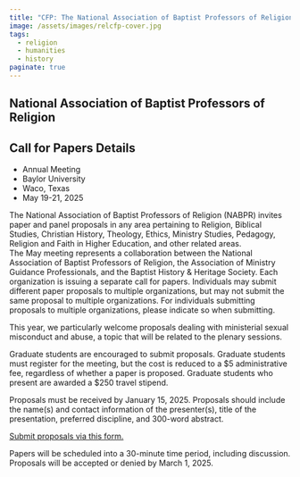 ```yaml
---
title: "CFP: The National Association of Baptist Professors of Religion (NABPR) invites paper and panel proposals for the annual meeting."
image: /assets/images/relcfp-cover.jpg
tags:
  - religion
  - humanities
  - history
paginate: true   
---
```

## National Association of Baptist Professors of Religion
## Call for Papers Details
- Annual Meeting
- Baylor University
- Waco, Texas
- May 19-21, 2025


The National Association of Baptist Professors of Religion (NABPR) invites paper and panel proposals in any area pertaining to Religion, Biblical Studies, Christian History, Theology, Ethics, Ministry Studies, Pedagogy, Religion and Faith in Higher Education, and other related areas.\
The May meeting represents a collaboration between the National Association of Baptist Professors of Religion, the Association of Ministry Guidance Professionals, and the Baptist History & Heritage Society. Each organization is issuing a separate call for papers. Individuals may submit different paper proposals to multiple organizations, but may not submit the same proposal to multiple organizations. For individuals submitting proposals to multiple organizations, please indicate so when submitting.

This year, we particularly welcome proposals dealing with ministerial sexual misconduct and abuse, a topic that will be related to the plenary sessions.

Graduate students are encouraged to submit proposals. Graduate students must register for the meeting, but the cost is reduced to a $5 administrative fee, regardless of whether a paper is proposed. Graduate students who present are awarded a $250 travel stipend.

Proposals must be received by January 15, 2025. Proposals should include the name(s) and contact information of the presenter(s), title of the presentation, preferred discipline, and 300-word abstract.

[Submit proposals via this form.](https://docs.google.com/forms/d/e/1FAIpQLSd61aoztfFhuXDJ4oqAQrtUog9r-bKQXW26y9GJZQK2WJdq7A/viewform)

Papers will be scheduled into a 30-minute time period, including discussion.
Proposals will be accepted or denied by March 1, 2025.
